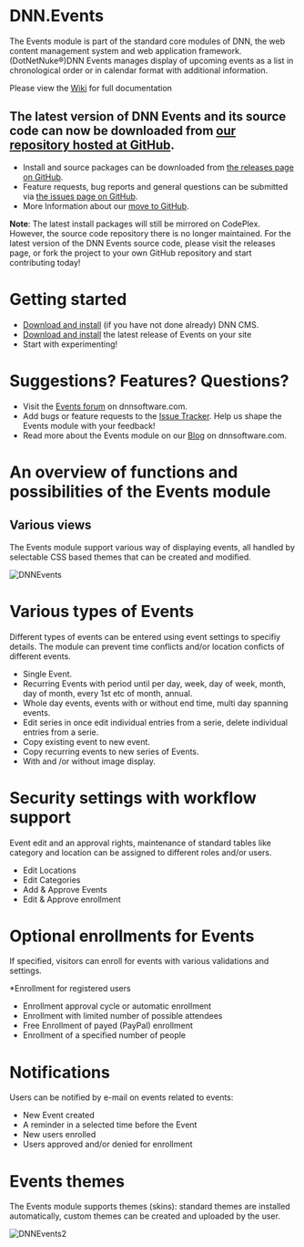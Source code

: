# DNN.Events
The Events module is part of the standard core modules of DNN, the web content management system and web application framework. (DotNetNuke®)DNN Events manages display of upcoming events as a list in chronological order or in calendar format with additional information.
 
 Please view the [Wiki](https://github.com/DNNCommunity/DNN.Events/wiki) for full documentation  

## The latest version of DNN Events and its source code can now be downloaded from [our repository hosted at GitHub](https://github.com/DNNCommunity/DNN.Events).

  * Install and source packages can be downloaded from [the releases page on GitHub](https://github.com/DNNCommunity/DNN.Events/releases).
  * Feature requests, bug reports and general questions can be submitted via [the issues page on GitHub](https://github.com/DNNCommunity/DNN.Events/issues).  
  * More Information about our [move to GitHub](https://github.com/DNNCommunity/home/wiki).  
  
**Note**: The latest install packages will still be mirrored on CodePlex. However, the source code repository there is no longer maintained. For the latest version of the DNN Events source code, please visit the releases page, or fork the project to your own GitHub repository and start contributing today!  

# Getting started

  * [Download and install](http://dotnetnuke.codeplex.com/) (if you have not done already) DNN CMS.  
  * [Download and install](https://github.com/DNNCommunity/DNN.Events/releases/tag/06.02.02) the latest release of Events on your site    
  * Start with experimenting!  
  
# Suggestions? Features? Questions?  

  * Visit the [Events forum](http://www.dnnsoftware.com/forums/forumid/20/scope/threads) on dnnsoftware.com.
  * Add bugs or feature requests to the [Issue Tracker](https://github.com/dnncommunity/dnn.events/issues). Help us shape the Events module with your feedback!  
  * Read more about the Events module on our [Blog](http://www.dnnsoftware.com/community-blog/articletype/authorview/authorid/13953) on dnnsoftware.com.  

# An overview of functions and possibilities of the Events module  

## Various views  

The Events module support various way of displaying events, all handled by selectable CSS based themes that can be created and modified.  

![DNNEvents](https://raw.githubusercontent.com/wiki/DNNCommunity/DNN.Events/DNNEvents.png)

# Various types of Events  

Different types of events can be entered using event settings to specifiy details. The module can prevent time conflicts and/or location conficts of different events.  

  * Single Event.  
  * Recurring Events with period until per day, week, day of week, month, day of month, every 1st etc of month, annual.  
  * Whole day events, events with or without end time, multi day spanning events.  
  * Edit series in once edit individual entries from a serie, delete individual entries from a serie.  
  * Copy existing event to new event.  
  * Copy recurring events to new series of Events.  
  * With and /or without image display.  

# Security settings with workflow support  

Event edit and an approval rights, maintenance of standard tables like category and location can be assigned to different roles and/or users.

  * Edit Locations  
  * Edit Categories  
  * Add & Approve Events  
  * Edit & Approve enrollment  

# Optional enrollments for Events  

If specified, visitors can enroll for events with various validations and settings.

  *Enrollment for registered users  
  * Enrollment approval cycle or automatic enrollment  
  * Enrollment with limited number of possible attendees  
  * Free Enrollment of payed (PayPal) enrollment  
  * Enrollment of a specified number of people  

# Notifications    

Users can be notified by e-mail on events related to events:  

  *  New Event created  
  * A reminder in a selected time before the Event  
  *  New users enrolled  
  * Users approved and/or denied for enrollment  

# Events themes  

The Events module supports themes (skins): standard themes are installed automatically, custom themes can be created and uploaded by the user.  

![DNNEvents2]((https://raw.githubusercontent.com/wiki/DNNCommunity/DNN.Events/DNNEvents2.png))  
